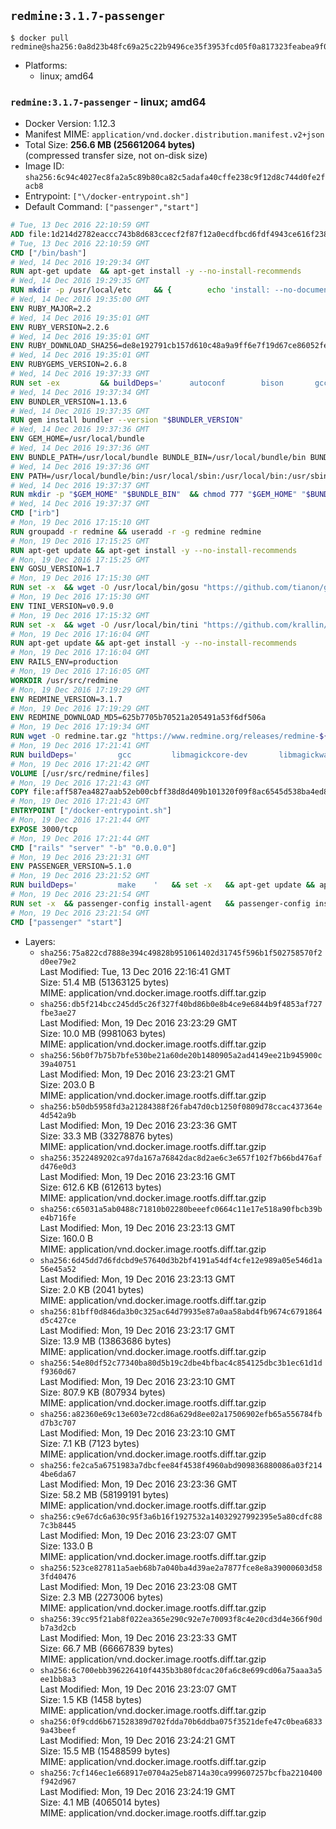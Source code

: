 ## `redmine:3.1.7-passenger`

```console
$ docker pull redmine@sha256:0a8d23b48fc69a25c22b9496ce35f3953fcd05f0a817323feabea9f00f4a217e
```

-	Platforms:
	-	linux; amd64

### `redmine:3.1.7-passenger` - linux; amd64

-	Docker Version: 1.12.3
-	Manifest MIME: `application/vnd.docker.distribution.manifest.v2+json`
-	Total Size: **256.6 MB (256612064 bytes)**  
	(compressed transfer size, not on-disk size)
-	Image ID: `sha256:6c94c4027ec8fa2a5c89b80ca82c5adafa40cffe238c9f12d8c744d0fe2facb8`
-	Entrypoint: `["\/docker-entrypoint.sh"]`
-	Default Command: `["passenger","start"]`

```dockerfile
# Tue, 13 Dec 2016 22:10:59 GMT
ADD file:1d214d2782eaccc743b8d683ccecf2f87f12a0ecdfbcd6fdf4943ce616f23870 in / 
# Tue, 13 Dec 2016 22:10:59 GMT
CMD ["/bin/bash"]
# Wed, 14 Dec 2016 19:29:34 GMT
RUN apt-get update 	&& apt-get install -y --no-install-recommends 		bzip2 		ca-certificates 		libffi-dev 		libgdbm3 		libssl-dev 		libyaml-dev 		procps 		zlib1g-dev 	&& rm -rf /var/lib/apt/lists/*
# Wed, 14 Dec 2016 19:29:35 GMT
RUN mkdir -p /usr/local/etc 	&& { 		echo 'install: --no-document'; 		echo 'update: --no-document'; 	} >> /usr/local/etc/gemrc
# Wed, 14 Dec 2016 19:35:00 GMT
ENV RUBY_MAJOR=2.2
# Wed, 14 Dec 2016 19:35:01 GMT
ENV RUBY_VERSION=2.2.6
# Wed, 14 Dec 2016 19:35:01 GMT
ENV RUBY_DOWNLOAD_SHA256=de8e192791cb157d610c48a9a9ff6e7f19d67ce86052feae62b82e3682cc675f
# Wed, 14 Dec 2016 19:35:01 GMT
ENV RUBYGEMS_VERSION=2.6.8
# Wed, 14 Dec 2016 19:37:33 GMT
RUN set -ex 		&& buildDeps=' 		autoconf 		bison 		gcc 		libbz2-dev 		libgdbm-dev 		libglib2.0-dev 		libncurses-dev 		libreadline-dev 		libxml2-dev 		libxslt-dev 		make 		ruby 		wget 	' 	&& apt-get update 	&& apt-get install -y --no-install-recommends $buildDeps 	&& rm -rf /var/lib/apt/lists/* 		&& wget -O ruby.tar.gz "https://cache.ruby-lang.org/pub/ruby/${RUBY_MAJOR%-rc}/ruby-$RUBY_VERSION.tar.gz" 	&& echo "$RUBY_DOWNLOAD_SHA256 *ruby.tar.gz" | sha256sum -c - 		&& mkdir -p /usr/src/ruby 	&& tar -xzf ruby.tar.gz -C /usr/src/ruby --strip-components=1 	&& rm ruby.tar.gz 		&& cd /usr/src/ruby 		&& { 		echo '#define ENABLE_PATH_CHECK 0'; 		echo; 		cat file.c; 	} > file.c.new 	&& mv file.c.new file.c 		&& autoconf 	&& ./configure --disable-install-doc --enable-shared 	&& make -j"$(nproc)" 	&& make install 		&& apt-get purge -y --auto-remove $buildDeps 	&& cd / 	&& rm -r /usr/src/ruby 		&& gem update --system "$RUBYGEMS_VERSION"
# Wed, 14 Dec 2016 19:37:34 GMT
ENV BUNDLER_VERSION=1.13.6
# Wed, 14 Dec 2016 19:37:35 GMT
RUN gem install bundler --version "$BUNDLER_VERSION"
# Wed, 14 Dec 2016 19:37:36 GMT
ENV GEM_HOME=/usr/local/bundle
# Wed, 14 Dec 2016 19:37:36 GMT
ENV BUNDLE_PATH=/usr/local/bundle BUNDLE_BIN=/usr/local/bundle/bin BUNDLE_SILENCE_ROOT_WARNING=1 BUNDLE_APP_CONFIG=/usr/local/bundle
# Wed, 14 Dec 2016 19:37:36 GMT
ENV PATH=/usr/local/bundle/bin:/usr/local/sbin:/usr/local/bin:/usr/sbin:/usr/bin:/sbin:/bin
# Wed, 14 Dec 2016 19:37:37 GMT
RUN mkdir -p "$GEM_HOME" "$BUNDLE_BIN" 	&& chmod 777 "$GEM_HOME" "$BUNDLE_BIN"
# Wed, 14 Dec 2016 19:37:37 GMT
CMD ["irb"]
# Mon, 19 Dec 2016 17:15:10 GMT
RUN groupadd -r redmine && useradd -r -g redmine redmine
# Mon, 19 Dec 2016 17:15:25 GMT
RUN apt-get update && apt-get install -y --no-install-recommends 		ca-certificates 		wget 	&& rm -rf /var/lib/apt/lists/*
# Mon, 19 Dec 2016 17:15:25 GMT
ENV GOSU_VERSION=1.7
# Mon, 19 Dec 2016 17:15:30 GMT
RUN set -x 	&& wget -O /usr/local/bin/gosu "https://github.com/tianon/gosu/releases/download/$GOSU_VERSION/gosu-$(dpkg --print-architecture)" 	&& wget -O /usr/local/bin/gosu.asc "https://github.com/tianon/gosu/releases/download/$GOSU_VERSION/gosu-$(dpkg --print-architecture).asc" 	&& export GNUPGHOME="$(mktemp -d)" 	&& gpg --keyserver ha.pool.sks-keyservers.net --recv-keys B42F6819007F00F88E364FD4036A9C25BF357DD4 	&& gpg --batch --verify /usr/local/bin/gosu.asc /usr/local/bin/gosu 	&& rm -r "$GNUPGHOME" /usr/local/bin/gosu.asc 	&& chmod +x /usr/local/bin/gosu 	&& gosu nobody true
# Mon, 19 Dec 2016 17:15:30 GMT
ENV TINI_VERSION=v0.9.0
# Mon, 19 Dec 2016 17:15:32 GMT
RUN set -x 	&& wget -O /usr/local/bin/tini "https://github.com/krallin/tini/releases/download/$TINI_VERSION/tini" 	&& wget -O /usr/local/bin/tini.asc "https://github.com/krallin/tini/releases/download/$TINI_VERSION/tini.asc" 	&& export GNUPGHOME="$(mktemp -d)" 	&& gpg --keyserver ha.pool.sks-keyservers.net --recv-keys 6380DC428747F6C393FEACA59A84159D7001A4E5 	&& gpg --batch --verify /usr/local/bin/tini.asc /usr/local/bin/tini 	&& rm -r "$GNUPGHOME" /usr/local/bin/tini.asc 	&& chmod +x /usr/local/bin/tini 	&& tini -h
# Mon, 19 Dec 2016 17:16:04 GMT
RUN apt-get update && apt-get install -y --no-install-recommends 		imagemagick 		libmysqlclient18 		libpq5 		libsqlite3-0 				bzr 		git 		mercurial 		openssh-client 		subversion 	&& rm -rf /var/lib/apt/lists/*
# Mon, 19 Dec 2016 17:16:04 GMT
ENV RAILS_ENV=production
# Mon, 19 Dec 2016 17:16:05 GMT
WORKDIR /usr/src/redmine
# Mon, 19 Dec 2016 17:19:29 GMT
ENV REDMINE_VERSION=3.1.7
# Mon, 19 Dec 2016 17:19:29 GMT
ENV REDMINE_DOWNLOAD_MD5=625b7705b70521a205491a53f6df506a
# Mon, 19 Dec 2016 17:19:34 GMT
RUN wget -O redmine.tar.gz "https://www.redmine.org/releases/redmine-${REDMINE_VERSION}.tar.gz" 	&& echo "$REDMINE_DOWNLOAD_MD5 redmine.tar.gz" | md5sum -c - 	&& tar -xvf redmine.tar.gz --strip-components=1 	&& rm redmine.tar.gz files/delete.me log/delete.me 	&& mkdir -p tmp/pdf public/plugin_assets 	&& chown -R redmine:redmine ./
# Mon, 19 Dec 2016 17:21:41 GMT
RUN buildDeps=' 		gcc 		libmagickcore-dev 		libmagickwand-dev 		libmysqlclient-dev 		libpq-dev 		libsqlite3-dev 		make 		patch 	' 	&& set -ex 	&& apt-get update && apt-get install -y $buildDeps --no-install-recommends 	&& rm -rf /var/lib/apt/lists/* 	&& bundle install --without development test 	&& for adapter in mysql2 postgresql sqlite3; do 		echo "$RAILS_ENV:" > ./config/database.yml; 		echo "  adapter: $adapter" >> ./config/database.yml; 		bundle install --without development test; 	done 	&& rm ./config/database.yml 	&& apt-get purge -y --auto-remove $buildDeps
# Mon, 19 Dec 2016 17:21:42 GMT
VOLUME [/usr/src/redmine/files]
# Mon, 19 Dec 2016 17:21:43 GMT
COPY file:aff587ea4827aab52eb00cbff38d8d409b101320f09f8ac6545d538ba4ed8f4f in / 
# Mon, 19 Dec 2016 17:21:43 GMT
ENTRYPOINT ["/docker-entrypoint.sh"]
# Mon, 19 Dec 2016 17:21:44 GMT
EXPOSE 3000/tcp
# Mon, 19 Dec 2016 17:21:44 GMT
CMD ["rails" "server" "-b" "0.0.0.0"]
# Mon, 19 Dec 2016 23:21:31 GMT
ENV PASSENGER_VERSION=5.1.0
# Mon, 19 Dec 2016 23:21:52 GMT
RUN buildDeps=' 		make 	' 	&& set -x 	&& apt-get update && apt-get install -y --no-install-recommends $buildDeps && rm -rf /var/lib/apt/lists/* 	&& gem install passenger --version "$PASSENGER_VERSION" 	&& apt-get purge -y --auto-remove $buildDeps
# Mon, 19 Dec 2016 23:21:54 GMT
RUN set -x 	&& passenger-config install-agent 	&& passenger-config install-standalone-runtime
# Mon, 19 Dec 2016 23:21:54 GMT
CMD ["passenger" "start"]
```

-	Layers:
	-	`sha256:75a822cd7888e394c49828b951061402d31745f596b1f502758570f2d0ee79e2`  
		Last Modified: Tue, 13 Dec 2016 22:16:41 GMT  
		Size: 51.4 MB (51363125 bytes)  
		MIME: application/vnd.docker.image.rootfs.diff.tar.gzip
	-	`sha256:db5f214bcc245dd5c26f327f40bd86b0e8b4ce9e6844b9f4853af727fbe3ae27`  
		Last Modified: Mon, 19 Dec 2016 23:23:29 GMT  
		Size: 10.0 MB (9981063 bytes)  
		MIME: application/vnd.docker.image.rootfs.diff.tar.gzip
	-	`sha256:56b0f7b75b7bfe530be21a60de20b1480905a2ad4149ee21b945900c39a40751`  
		Last Modified: Mon, 19 Dec 2016 23:23:21 GMT  
		Size: 203.0 B  
		MIME: application/vnd.docker.image.rootfs.diff.tar.gzip
	-	`sha256:b50db5958fd3a21284388f26fab47d0cb1250f0809d78ccac437364e4d542a9b`  
		Last Modified: Mon, 19 Dec 2016 23:23:36 GMT  
		Size: 33.3 MB (33278876 bytes)  
		MIME: application/vnd.docker.image.rootfs.diff.tar.gzip
	-	`sha256:3522489202ca97da167a76842dac8d2ae6c3e657f102f7b66bd476afd476e0d3`  
		Last Modified: Mon, 19 Dec 2016 23:23:16 GMT  
		Size: 612.6 KB (612613 bytes)  
		MIME: application/vnd.docker.image.rootfs.diff.tar.gzip
	-	`sha256:c65031a5ab0488c71810b02280beeefc0664c11e17e518a90fbcb39be4b716fe`  
		Last Modified: Mon, 19 Dec 2016 23:23:13 GMT  
		Size: 160.0 B  
		MIME: application/vnd.docker.image.rootfs.diff.tar.gzip
	-	`sha256:6d45dd7d6fdcbd9e57640d3b2bf4191a54df4cfe12e989a05e546d1a56e45a52`  
		Last Modified: Mon, 19 Dec 2016 23:23:13 GMT  
		Size: 2.0 KB (2041 bytes)  
		MIME: application/vnd.docker.image.rootfs.diff.tar.gzip
	-	`sha256:81bff0d846da3b0c325ac64d79935e87a0aa58abd4fb9674c6791864d5c427ce`  
		Last Modified: Mon, 19 Dec 2016 23:23:17 GMT  
		Size: 13.9 MB (13863686 bytes)  
		MIME: application/vnd.docker.image.rootfs.diff.tar.gzip
	-	`sha256:54e80df52c77340ba80d5b19c2dbe4bfbac4c854125dbc3b1ec61d1df9360d67`  
		Last Modified: Mon, 19 Dec 2016 23:23:10 GMT  
		Size: 807.9 KB (807934 bytes)  
		MIME: application/vnd.docker.image.rootfs.diff.tar.gzip
	-	`sha256:a82360e69c13e603e72cd86a629d8ee02a17506902efb65a556784fbd7b3c707`  
		Last Modified: Mon, 19 Dec 2016 23:23:10 GMT  
		Size: 7.1 KB (7123 bytes)  
		MIME: application/vnd.docker.image.rootfs.diff.tar.gzip
	-	`sha256:fe2ca5a6751983a7dbcfee84f4538f4960abd909836880086a03f2144be6da67`  
		Last Modified: Mon, 19 Dec 2016 23:23:36 GMT  
		Size: 58.2 MB (58199191 bytes)  
		MIME: application/vnd.docker.image.rootfs.diff.tar.gzip
	-	`sha256:c9e67dc6a630c95f3a6b16f1927532a14032927992395e5a80cdfc887c3b8445`  
		Last Modified: Mon, 19 Dec 2016 23:23:07 GMT  
		Size: 133.0 B  
		MIME: application/vnd.docker.image.rootfs.diff.tar.gzip
	-	`sha256:523ce827811a5aeb68b7a040ba4d39ae2a7877fce8e8a39000603d583fd40476`  
		Last Modified: Mon, 19 Dec 2016 23:23:08 GMT  
		Size: 2.3 MB (2273006 bytes)  
		MIME: application/vnd.docker.image.rootfs.diff.tar.gzip
	-	`sha256:39cc95f21ab8f022ea365e290c92e7e70093f8c4e20cd3d4e366f90db7a3d2cb`  
		Last Modified: Mon, 19 Dec 2016 23:23:33 GMT  
		Size: 66.7 MB (66667839 bytes)  
		MIME: application/vnd.docker.image.rootfs.diff.tar.gzip
	-	`sha256:6c700ebb396226410f4435b3b80fdcac20fa6c8e699cd06a75aaa3a5ee1bb8a3`  
		Last Modified: Mon, 19 Dec 2016 23:23:07 GMT  
		Size: 1.5 KB (1458 bytes)  
		MIME: application/vnd.docker.image.rootfs.diff.tar.gzip
	-	`sha256:0f9cdd6b671528389d702fdda70b6ddba075f3521defe47c0bea68339a43beef`  
		Last Modified: Mon, 19 Dec 2016 23:24:21 GMT  
		Size: 15.5 MB (15488599 bytes)  
		MIME: application/vnd.docker.image.rootfs.diff.tar.gzip
	-	`sha256:7cf146ec1e668917e0704a25eb8714a30ca999607257bcfba2210400f942d967`  
		Last Modified: Mon, 19 Dec 2016 23:24:19 GMT  
		Size: 4.1 MB (4065014 bytes)  
		MIME: application/vnd.docker.image.rootfs.diff.tar.gzip
